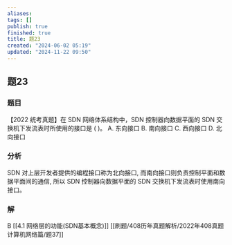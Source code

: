```yaml
---
aliases: 
tags: []
publish: true
finished: true
title: 题23
created: "2024-06-02 05:19"
updated: "2024-11-22 09:50"
---
```

## 题23
### 题目
【2022 统考真题】在 SDN 网络体系结构中，SDN 控制器向数据平面的 SDN 交换机下发流表时所使用的接口是 ( )。
A. 东向接口 B. 南向接口 C. 西向接口 D. 北向接口
### 分析
SDN 对上层开发者提供的编程接口称为北向接口, 而南向接口则负责控制平面和数据平面间的通信, 所以 SDN 控制器向数据平面的 SDN 交换机下发流表时使用南向接口。
### 解
B
[[4.1 网络层的功能(SDN基本概念)]]
[[刷题/408历年真题解析/2022年408真题计算机网络篇/题37]]

